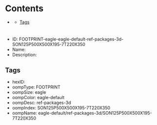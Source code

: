 



Contents
========

* [](#)
	* [Tags](#tags)

# 

- ID: FOOTPRINT-eagle-eagle-default-ref-packages-3d-SON125P500X500X195-7T220X350
- Name: 
- Description: 

## Tags

- hexID: 
- oompType: FOOTPRINT
- oompSize: eagle
- oompColor: eagle-default
- oompDesc: ref-packages-3d
- oompIndex: SON125P500X500X195-7T220X350
- oompName: eagle-default/ref-packages-3d/SON125P500X500X195-7T220X350
